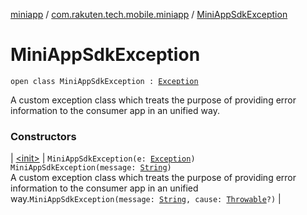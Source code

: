 [miniapp](../../index.md) / [com.rakuten.tech.mobile.miniapp](../index.md) / [MiniAppSdkException](./index.md)

# MiniAppSdkException

`open class MiniAppSdkException : `[`Exception`](https://kotlinlang.org/api/latest/jvm/stdlib/kotlin/-exception/index.html)

A custom exception class which treats the purpose of providing
error information to the consumer app in an unified way.

### Constructors

| [&lt;init&gt;](-init-.md) | `MiniAppSdkException(e: `[`Exception`](https://kotlinlang.org/api/latest/jvm/stdlib/kotlin/-exception/index.html)`)`<br>`MiniAppSdkException(message: `[`String`](https://kotlinlang.org/api/latest/jvm/stdlib/kotlin/-string/index.html)`)`<br>A custom exception class which treats the purpose of providing error information to the consumer app in an unified way.`MiniAppSdkException(message: `[`String`](https://kotlinlang.org/api/latest/jvm/stdlib/kotlin/-string/index.html)`, cause: `[`Throwable`](https://kotlinlang.org/api/latest/jvm/stdlib/kotlin/-throwable/index.html)`?)` |

